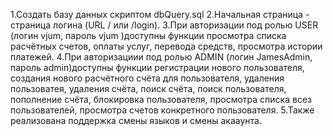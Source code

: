 1.Создать базу данных скриптом dbQuery.sql
2.Начальная страница - страница логина (URL / или /login).
3.При авторизации под ролью USER (логин vjum, пароль vjum )доступны функции просмотра списка расчётных счетов, оплаты услуг,
перевода средств, просмотра истории платежей.
4.При авторизациии под ролью ADMIN (логин JamesAdmin, пароль admin)доступны функции регистрации нового пользователя,
создания нового расчётного счёта для пользователя, удаления пользоватея, удаления счёта, поиск счёта, поиск пользователя,
 пополнение счёта, блокировка пользователя, просмотра списка всез пользователей, просмотра счетов конкретного пользователя.
5.Также реализована поддержка смены языков и смены акааунта.
